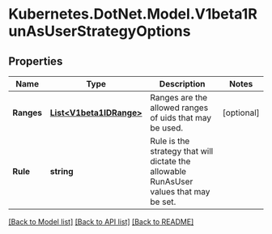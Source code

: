 # Kubernetes.DotNet.Model.V1beta1RunAsUserStrategyOptions
## Properties

Name | Type | Description | Notes
------------ | ------------- | ------------- | -------------
**Ranges** | [**List&lt;V1beta1IDRange&gt;**](V1beta1IDRange.md) | Ranges are the allowed ranges of uids that may be used. | [optional] 
**Rule** | **string** | Rule is the strategy that will dictate the allowable RunAsUser values that may be set. | 

[[Back to Model list]](../README.md#documentation-for-models) [[Back to API list]](../README.md#documentation-for-api-endpoints) [[Back to README]](../README.md)

